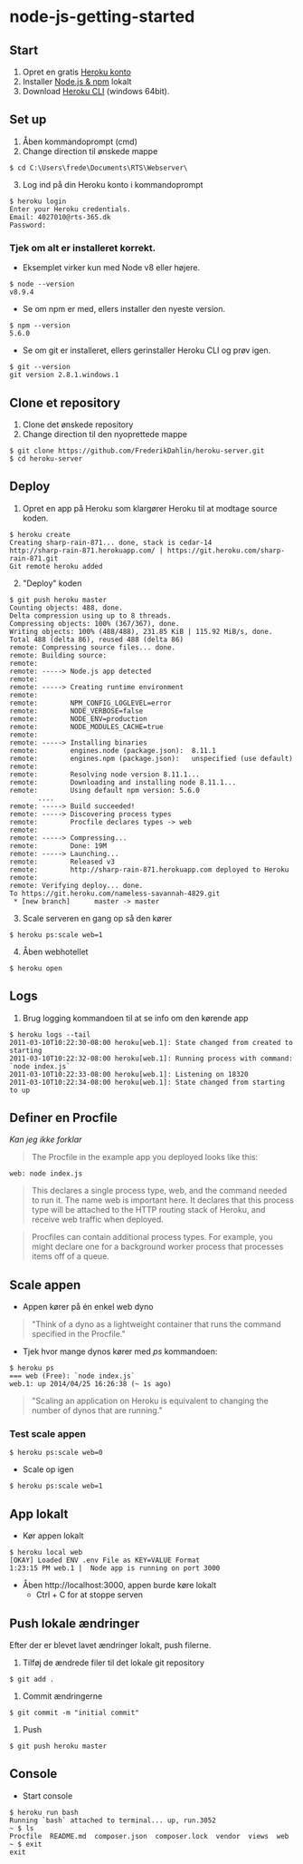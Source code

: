 # node-js-getting-started
<!-- A barebones Node.js app using [Express 4](http://expressjs.com/).

This application supports the [Getting Started with Node on Heroku](https://devcenter.heroku.com/articles/getting-started-with-nodejs) article - check it out.

## Running Locally

Make sure you have [Node.js](http://nodejs.org/) and the [Heroku CLI](https://cli.heroku.com/) installed.

```sh
$ git clone git@github.com:heroku/node-js-getting-started.git # or clone your own fork
$ cd node-js-getting-started
$ npm install
$ npm start
```

Your app should now be running on [localhost:5000](http://localhost:5000/).

## Deploying to Heroku

```
$ heroku create
$ git push heroku master
$ heroku open
```
or

[![Deploy to Heroku](https://www.herokucdn.com/deploy/button.png)](https://heroku.com/deploy) -->


## Start
1. Opret en gratis [Heroku konto](https://signup.heroku.com/signup/dc)
1. Installer [Node.js & npm](https://nodejs.org/en/download/)  lokalt
1. Download [Heroku CLI](https://devcenter.heroku.com/toolbelt-downloads/windows64) (windows 64bit).


##  Set up
1. Åben kommandoprompt (cmd)
1. Change direction til ønskede mappe
```
$ cd C:\Users\frede\Documents\RTS\Webserver\
```
3. Log ind på din Heroku konto i kommandoprompt
``` 
$ heroku login
Enter your Heroku credentials.
Email: 4027010@rts-365.dk
Password:
```

### Tjek om alt er installeret korrekt.

- Eksemplet virker kun med Node v8 eller højere.
```
$ node --version
v8.9.4
```
- Se om npm er med, ellers installer den nyeste version.
```
$ npm --version
5.6.0
```
- Se om git er installeret, ellers gerinstaller Heroku CLI og prøv igen.
```
$ git --version
git version 2.8.1.windows.1
```

## Clone et repository
1. Clone det ønskede repository
1. Change direction til den nyoprettede mappe
```
$ git clone https://github.com/FrederikDahlin/heroku-server.git
$ cd heroku-server
```

## Deploy

1. Opret en app på Heroku som klargører Heroku til at modtage source koden.
```
$ heroku create
Creating sharp-rain-871... done, stack is cedar-14
http://sharp-rain-871.herokuapp.com/ | https://git.heroku.com/sharp-rain-871.git
Git remote heroku added
```
2. "Deploy" koden
```
$ git push heroku master
Counting objects: 488, done.
Delta compression using up to 8 threads.
Compressing objects: 100% (367/367), done.
Writing objects: 100% (488/488), 231.85 KiB | 115.92 MiB/s, done.
Total 488 (delta 86), reused 488 (delta 86)
remote: Compressing source files... done.
remote: Building source:
remote:
remote: -----> Node.js app detected
remote:
remote: -----> Creating runtime environment
remote:
remote:        NPM_CONFIG_LOGLEVEL=error
remote:        NODE_VERBOSE=false
remote:        NODE_ENV=production
remote:        NODE_MODULES_CACHE=true
remote:
remote: -----> Installing binaries
remote:        engines.node (package.json):  8.11.1
remote:        engines.npm (package.json):   unspecified (use default)
remote:
remote:        Resolving node version 8.11.1...
remote:        Downloading and installing node 8.11.1...
remote:        Using default npm version: 5.6.0
       ....
remote: -----> Build succeeded!
remote: -----> Discovering process types
remote:        Procfile declares types -> web
remote:
remote: -----> Compressing...
remote:        Done: 19M
remote: -----> Launching...
remote:        Released v3
remote:        http://sharp-rain-871.herokuapp.com deployed to Heroku
remote:
remote: Verifying deploy... done.
To https://git.heroku.com/nameless-savannah-4829.git
 * [new branch]      master -> master
```

3. Scale serveren en gang op så den kører
```
$ heroku ps:scale web=1
```

4. Åben webhotellet
```
$ heroku open
```

## Logs
1. Brug logging kommandoen til at se info om den kørende app
```
$ heroku logs --tail
2011-03-10T10:22:30-08:00 heroku[web.1]: State changed from created to starting
2011-03-10T10:22:32-08:00 heroku[web.1]: Running process with command: `node index.js`
2011-03-10T10:22:33-08:00 heroku[web.1]: Listening on 18320
2011-03-10T10:22:34-08:00 heroku[web.1]: State changed from starting to up
```
## Definer en Procfile
_Kan jeg ikke forklar_
> The Procfile in the example app you deployed looks like this:
```
web: node index.js
```

> This declares a single process type, web, and the command needed to run it. The name web is important here. It declares that this process type will be attached to the HTTP routing stack of Heroku, and receive web traffic when deployed.

> Procfiles can contain additional process types. For example, you might declare one for a background worker process that processes items off of a queue.

## Scale appen
-  Appen kører på én enkel web dyno
>"Think of a dyno as a lightweight container that runs the command specified in the Procfile."

- Tjek hvor mange dynos kører med _ps_ kommandoen:
```
$ heroku ps
=== web (Free): `node index.js`
web.1: up 2014/04/25 16:26:38 (~ 1s ago)
```

> "Scaling an application on Heroku is equivalent to changing the number of dynos that are running."


### Test scale appen
```
$ heroku ps:scale web=0
```
- Scale op igen
```
$ heroku ps:scale web=1
```




## App lokalt
- Kør appen lokalt
```
$ heroku local web
[OKAY] Loaded ENV .env File as KEY=VALUE Format
1:23:15 PM web.1 |  Node app is running on port 3000
```

- Åben http://localhost:3000, appen burde køre lokalt
    - Ctrl + C for at stoppe serven


## Push lokale ændringer
Efter der er blevet lavet ændringer lokalt, push filerne.

1. Tilføj de ændrede filer til det lokale git repository
```
$ git add .
```
1. Commit ændringerne
```
$ git commit -m "initial commit"
```
1. Push
```
$ git push heroku master
```


## Console
- Start console
```
$ heroku run bash
Running `bash` attached to terminal... up, run.3052
~ $ ls
Procfile  README.md  composer.json  composer.lock  vendor  views  web
~ $ exit
exit
```


